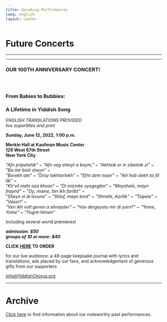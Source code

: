 ```yaml
---
title: Upcoming Performances
lang: english
layout: center
---
```


# Future Concerts

_____

*********

### OUR 100TH ANNIVERSARY CONCERT!
### &nbsp;
### From Babies to Bubbies:
### A Lifetime in Yiddish Song

*ENGLISH TRANSLATIONS PROVIDED*  
*live supertitles and print*

**Sunday, June 12, 2022, 1:00 p.m.**

**Merkin Hall at Kaufman Music Center  
129 West 67th Street  
New York City**

*"Afn pripetshik" ~ "Afn veg shteyt a boym," ~ "Akhtsik er in zibetsik zi" ~ "Ba mir bisti sheyn" ~   
"Borekh ate" ~ "Dray tekhterlekh" ~ "Efnt dem toyer" ~ "Ikh hob dekh tsi fil lib" ~  
"Kh'vil nisht aza khosn" ~ "Di mizinke oysgegibn" ~ "Moyshele, mayn fraynd" ~ "Oy, mame, bin ikh farlibt" ~  
"Sheyn vi di levune" ~ "Shlof, mayn kind" ~ "Shmilik, Azrilik" ~ "Tsipele" ~ "Vaserl" ~  
"Ven ikh volt geven a shnayder" ~ "Vos dergeystu mir di yorn?" ~ "Yome, Yome" ~ "Yugnt-himen"* 

Including several world premieres!  

**_admission: $50_**  
**_groups of 10 or more: $40_**  

**CLICK [HERE](https://www.kaufmanmusiccenter.org/mch/event/yiddish-philharmonic-chorus-from-babies-to-bubbies/) TO ORDER**    

for our live audience:  a 48-page keepsake journal with lyrics and translations, ads placed by our fans, and acknowledgement of generous gifts from our supporters  

[info@YiddishChorus.org](mailto:info@yiddishchorus.org)

_____

# Archive

[Click here](concerts_archive.html) to find information about our noteworthy past performances.
